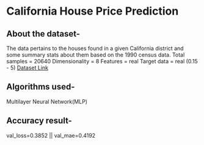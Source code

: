 # California House Price Prediction
## About the dataset-
The data pertains to the houses found in a given California district and some summary stats about them based on the 1990 census data.
Total samples = 20640
Dimensionality = 8
Features = real
Target data = real (0.15 - 5)
[Dataset Link](https://scikit-learn.org/stable/modules/generated/sklearn.datasets.fetch_california_housing.html)

## Algorithms used-
Multilayer Neural Network(MLP)

## Accuracy result-
val_loss=0.3852 || val_mae=0.4192
